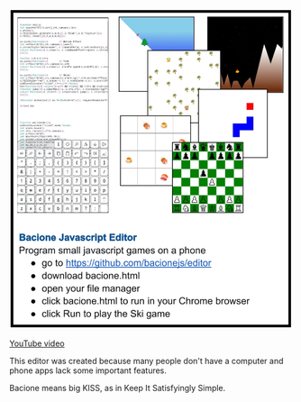 [![Info](readme.jpg)](bacione.html)


[YouTube video](http://www.youtube.com/watch?v=7mw81Jz0-30)


This editor was created because many people don't have a computer and phone apps lack some important features.

Bacione means big KISS, as in Keep It Satisfyingly Simple.

